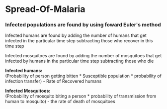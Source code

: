 # Spread-Of-Malaria

### Infected populations are found by using foward Euler's method ###

            
Infected humans are found by adding the number of humans that get infected
in the particular time step subtracting those who recover in this time step
            
            
Infected mosquitoes are found by adding the number of mosquitoes that get infected
by humans in the particular time step subtracting those who die


**Infected humans:**</br>(Probability of person getting bitten * Susceptible population * probability of infection transfer) - Rate of Recovered humans

**Infected Mosquitoes:**</br>(Probability of mosquito biting a person * probability of transmission from human to mosquito) - the rate of death of mosquitoes
